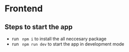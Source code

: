 # Frontend

## Steps to start the app

- run ``` npm i``` to install the all neccesary package
- run ``` npm run dev``` to start the app in development mode